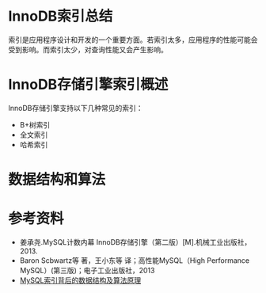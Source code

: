 # InnoDB索引总结
索引是应用程序设计和开发的一个重要方面。若索引太多，应用程序的性能可能会受到影响。而索引太少，对查询性能又会产生影响。
# InnoDB存储引擎索引概述
InnoDB存储引擎支持以下几种常见的索引：
- B+树索引
- 全文索引
- 哈希索引
# 数据结构和算法

# 参考资料
- 姜承尧.MySQL计数内幕 InnoDB存储引擎（第二版）[M].机械工业出版社，2013.
- Baron Scbwartz等 著，王小东等 译；高性能MySQL（High Performance MySQL）(第三版)；电子工业出版社，2013
- [MySQL索引背后的数据结构及算法原理](http://blog.codinglabs.org/articles/theory-of-mysql-index.html)